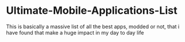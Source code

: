 # Ultimate-Mobile-Applications-List
This is basically a massive list of all the best apps, modded or not, that i have found that make a huge impact in my day to day life
